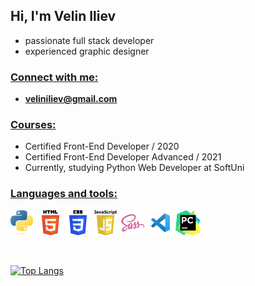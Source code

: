 ## Hi, I'm Velin Iliev
- passionate full stack developer
- experienced graphic designer

### <u>Connect with me:</u>
- **veliniliev@gmail.com**

### <u>Courses:</u>
- Certified Front-End Developer / 2020
- Certified Front-End Developer Advanced / 2021
- Currently, studying Python Web Developer at SoftUni

### <u>Languages and tools:</u>
<p>
<img src="./logos/Python-logo-notext.svg" alt="Python" width="40" height="40">
<img src="./logos/HTML5_logo_and_wordmark.svg" alt="HTML5" width="40" height="40">
<img src="./logos/CSS3_logo_and_wordmark.svg" alt="CSS" width="40" height="40">
<img src="./logos/Javascript_badge.svg" alt="JavaScript" width="40" height="40">
<img src="./logos/sass-1.svg" alt="SASS" width="40" height="40">
<img src="./logos/vscode.svg" alt="VSCode" width="40" height="40">
<img src="./logos/PyCharm_Icon.svg" alt="Pycharm" width="40" height="40">
</p>
<br>

[![Top Langs](https://github-readme-stats.vercel.app/api/top-langs/?username=VelinIliev&layout=compact)](https://github.com/anuraghazra/github-readme-stats)